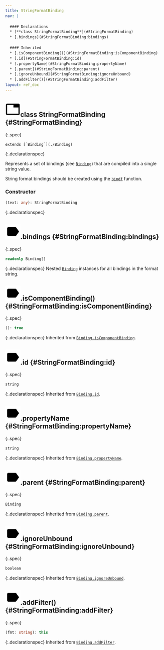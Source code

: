 ```yaml
---
title: StringFormatBinding
nav: |

  #### Declarations
  * [**class StringFormatBinding**](#StringFormatBinding)
  * [.bindings](#StringFormatBinding:bindings)

  #### Inherited
  * [.isComponentBinding()](#StringFormatBinding:isComponentBinding)
  * [.id](#StringFormatBinding:id)
  * [.propertyName](#StringFormatBinding:propertyName)
  * [.parent](#StringFormatBinding:parent)
  * [.ignoreUnbound](#StringFormatBinding:ignoreUnbound)
  * [.addFilter()](#StringFormatBinding:addFilter)
layout: ref_doc
---
```


## ![](/assets/icons/spec-class.svg)class StringFormatBinding {#StringFormatBinding}
{:.spec}


<pre markdown="span"><code markdown="span">extends [`Binding`](./Binding)</code></pre>
{:.declarationspec}

Represents a set of bindings (see [`Binding`](./Binding)) that are compiled into a single string value.

String format bindings should be created using the [`bindf`](./bindf) function.

### Constructor
```typescript
(text: any): StringFormatBinding
```
{:.declarationspec}



## ![](/assets/icons/spec-property.svg).bindings {#StringFormatBinding:bindings}
{:.spec}

```typescript
readonly Binding[]
```
{:.declarationspec}
Nested [`Binding`](./Binding) instances for all bindings in the format string.



## ![](/assets/icons/spec-method.svg).isComponentBinding() {#StringFormatBinding:isComponentBinding}
{:.spec}

```typescript
(): true
```
{:.declarationspec}
Inherited from [`Binding.isComponentBinding`](./Binding#Binding:isComponentBinding).



## ![](/assets/icons/spec-property.svg).id {#StringFormatBinding:id}
{:.spec}

```typescript
string
```
{:.declarationspec}
Inherited from [`Binding.id`](./Binding#Binding:id).



## ![](/assets/icons/spec-property.svg).propertyName {#StringFormatBinding:propertyName}
{:.spec}

```typescript
string
```
{:.declarationspec}
Inherited from [`Binding.propertyName`](./Binding#Binding:propertyName).



## ![](/assets/icons/spec-property.svg).parent {#StringFormatBinding:parent}
{:.spec}

```typescript
Binding
```
{:.declarationspec}
Inherited from [`Binding.parent`](./Binding#Binding:parent).



## ![](/assets/icons/spec-property.svg).ignoreUnbound {#StringFormatBinding:ignoreUnbound}
{:.spec}

```typescript
boolean
```
{:.declarationspec}
Inherited from [`Binding.ignoreUnbound`](./Binding#Binding:ignoreUnbound).



## ![](/assets/icons/spec-method.svg).addFilter() {#StringFormatBinding:addFilter}
{:.spec}

```typescript
(fmt: string): this
```
{:.declarationspec}
Inherited from [`Binding.addFilter`](./Binding#Binding:addFilter).

